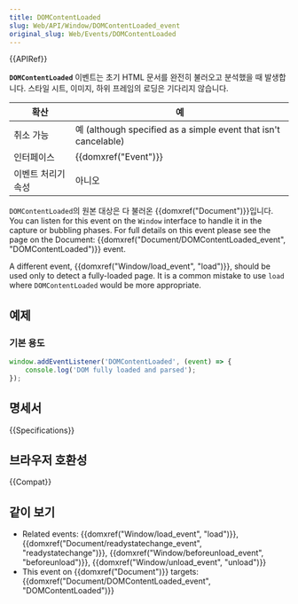 ```yaml
---
title: DOMContentLoaded
slug: Web/API/Window/DOMContentLoaded_event
original_slug: Web/Events/DOMContentLoaded
---
```

{{APIRef}}

**`DOMContentLoaded`** 이벤트는 초기 HTML 문서를 완전히 불러오고 분석했을 때 발생합니다. 스타일 시트, 이미지, 하위 프레임의 로딩은 기다리지 않습니다.

| 확산               | 예                                                              |
| ------------------ | --------------------------------------------------------------- |
| 취소 가능          | 예 (although specified as a simple event that isn't cancelable) |
| 인터페이스         | {{domxref("Event")}}                                    |
| 이벤트 처리기 속성 | 아니오                                                          |

`DOMContentLoaded`의 원본 대상은 다 불러온 {{domxref("Document")}}입니다. You can listen for this event on the `Window` interface to handle it in the capture or bubbling phases. For full details on this event please see the page on the Document: {{domxref("Document/DOMContentLoaded_event", "DOMContentLoaded")}} event.

A different event, {{domxref("Window/load_event", "load")}}, should be used only to detect a fully-loaded page. It is a common mistake to use `load` where `DOMContentLoaded` would be more appropriate.

## 예제

### 기본 용도

```js
window.addEventListener('DOMContentLoaded', (event) => {
    console.log('DOM fully loaded and parsed');
});
```

## 명세서

{{Specifications}}

## 브라우저 호환성

{{Compat}}

## 같이 보기

- Related events: {{domxref("Window/load_event", "load")}}, {{domxref("Document/readystatechange_event", "readystatechange")}}, {{domxref("Window/beforeunload_event", "beforeunload")}}, {{domxref("Window/unload_event", "unload")}}
- This event on {{domxref("Document")}} targets: {{domxref("Document/DOMContentLoaded_event", "DOMContentLoaded")}}
